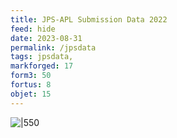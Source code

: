 ```yaml
---
title: JPS-APL Submission Data 2022
feed: hide
date: 2023-08-31
permalink: /jpsdata
tags: jpsdata,
markforged: 17
form3: 50
fortus: 8
objet: 15
---
```


![|550](https://lh4.googleusercontent.com/6WyfAVp_1QHOBi73ygdnUYMuwSj6XMD1GZ1KiKx-y7wdpKjEVHA1bBK1mIYoXGR3TV-F7mwqh-vABkp61c12m7coKCUim-biiWbvRYWMjaaUURuHVqCEYI5M6ksG7lFcJ6kxYcTUxBnAwfe4U5FLDyc)